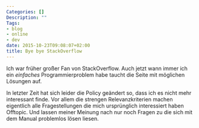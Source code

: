 ```yaml
---
Categories: []
Description: ""
Tags:
- blog
- online
- dev
date: 2015-10-23T09:08:07+02:00
title: Bye bye StackOverflow
---
```


Ich war früher großer Fan von StackOverflow.  Auch jetzt wann immer ich ein *einfaches* Programmierproblem habe taucht die Seite mit möglichen Lösungen auf.

In letzter Zeit hat sich leider die Policy geändert so, dass ich es nicht mehr interessant finde.  Vor allem die strengen Relevanzkriterien machen eigentlich alle Fragestellungen die mich ursprünglich interessiert haben Offtopic.  Und lassen meiner Meinung nach nur noch Fragen zu die sich mit dem Manual problemlos lösen liesen.

<!--more--> 
